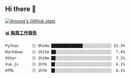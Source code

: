 ## Hi there 👋

[![Anurag's GitHub stats](https://github-readme-stats-orilights.vercel.app/api?username=orilights)](https://github.com/anuraghazra/github-readme-stats)

<!--
**OriLight152/OriLight152** is a ✨ _special_ ✨ repository because its `README.md` (this file) appears on your GitHub profile.

Here are some ideas to get you started:

- 🔭 I’m currently working on ...
- 🌱 I’m currently learning ...
- 👯 I’m looking to collaborate on ...
- 🤔 I’m looking for help with ...
- 💬 Ask me about ...
- 📫 How to reach me: ...
- 😄 Pronouns: ...
- ⚡ Fun fact: ...
-->

<!-- waka-box start -->
#### <a href="https://gist.github.com/92c8d5b388768c10efcba86e82b7c4fb" target="_blank">📊 每周工作报告</a>
```text
Python      🕓 9h34m ██████████████░░░░░░░░░░░░░ 52.3%
Markdown    🕓 1h21m ██░░░░░░░░░░░░░░░░░░░░░░░░░  7.4%
Other       🕓 1h19m █▉░░░░░░░░░░░░░░░░░░░░░░░░░  7.2%
Vue.js      🕓 1h7m  █▋░░░░░░░░░░░░░░░░░░░░░░░░░  6.1%
HTML        🕓 1h7m  █▋░░░░░░░░░░░░░░░░░░░░░░░░░  6.1%
```
<!-- Powered by https://github.com/journey-ad/waka-box-go . -->
<!-- waka-box end -->
